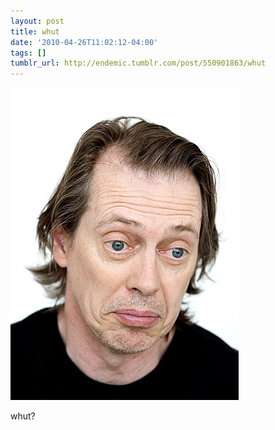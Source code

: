 ```yaml
---
layout: post
title: whut
date: '2010-04-26T11:02:12-04:00'
tags: []
tumblr_url: http://endemic.tumblr.com/post/550901863/whut
---
```

 ![](/tumblr_files/tumblr_l1hofoFXBf1qz9neko1_400.jpg)  

whut?

